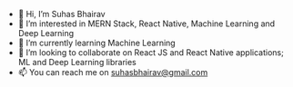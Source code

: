 - 👋 Hi, I’m Suhas Bhairav
- 👀 I’m interested in MERN Stack, React Native,  Machine Learning and Deep Learning 
- 🌱 I’m currently learning Machine Learning 
- 💞️ I’m looking to collaborate on React JS and React Native applications; ML and Deep Learning libraries 
- 📫 You can reach me on suhasbhairav@gmail.com

<!---
suhasbhairav/suhasbhairav is a ✨ special ✨ repository because its `README.md` (this file) appears on your GitHub profile.
You can click the Preview link to take a look at your changes.
--->

